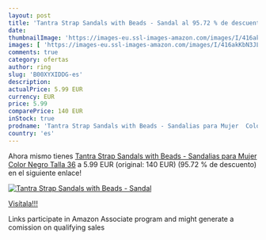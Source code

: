 ```yaml
---
layout: post
title: 'Tantra Strap Sandals with Beads - Sandal al 95.72 % de descuento'
date: 
thumbnailImage: 'https://images-eu.ssl-images-amazon.com/images/I/416akKbN3JL._SL200_.jpg'
images: [ 'https://images-eu.ssl-images-amazon.com/images/I/416akKbN3JL._SL200_.jpg' ]
comments: true
category: ofertas
author: ring
slug: 'B00XYXIDDG-es'
description:
actualPrice: 5.99 EUR
currency: EUR
price: 5.99
comparePrice: 140 EUR
inStock: true
prodname: 'Tantra Strap Sandals with Beads - Sandalias para Mujer  Color Negro  Talla 36'
country: 'es'
---
```


Ahora mismo tienes [Tantra Strap Sandals with Beads - Sandalias para Mujer  Color Negro  Talla 36](https://www.amazon.es/dp/B00XYXIDDG/?tag=tolees-21) a 5.99 EUR (original: 140 EUR) (95.72 %  de descuento) en el siguiente enlace!

[![Tantra Strap Sandals with Beads - Sandal](https://images-eu.ssl-images-amazon.com/images/I/416akKbN3JL._SL200_.jpg)](https://www.amazon.es/dp/B00XYXIDDG/?tag=tolees-21)

[Visítala!!!](https://www.amazon.es/dp/B00XYXIDDG/?tag=tolees-21)

Links participate in Amazon Associate program and might generate a comission on qualifying sales
